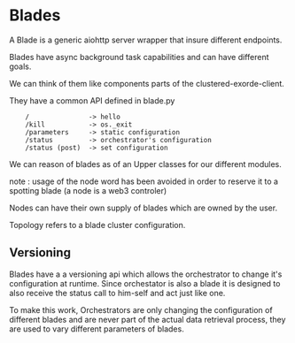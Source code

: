 # Blades

A Blade is a generic aiohttp server wrapper that insure different endpoints.

Blades have async background task capabilities and can have different goals.

We can think of them like components parts of the clustered-exorde-client.

They have a common API defined in blade.py

```
    /               -> hello
    /kill           -> os._exit
    /parameters     -> static configuration
    /status         -> orchestrator's configuration
    /status (post)  -> set configuration

```

We can reason of blades as of an Upper classes for our different modules.

note : usage of the node word has been avoided in order to reserve it to a
spotting blade (a node is a web3 controler)

Nodes can have their own supply of blades which are owned by the user.

Topology refers to a blade cluster configuration.


## Versioning
Blades have a a versioning api which allows the orchestrator to change it's 
configuration at runtime. Since orchestator is also a blade it is designed to
also receive the status call to him-self and act just like one.

To make this work, Orchestrators are only changing the configuration of different
blades and are never part of the actual data retrieval process, they are used
to vary different parameters of blades.

